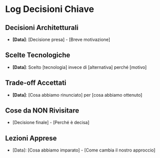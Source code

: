 # Log Decisioni Chiave

## Decisioni Architetturali
- **[Data]**: [Decisione presa] - [Breve motivazione]

## Scelte Tecnologiche
- **[Data]**: Scelto [tecnologia] invece di [alternativa] perché [motivo]

## Trade-off Accettati
- **[Data]**: [Cosa abbiamo rinunciato] per [cosa abbiamo ottenuto]

## Cose da NON Rivisitare
- [Decisione finale] - [Perché è decisa]

## Lezioni Apprese
- [Data]: [Cosa abbiamo imparato] - [Come cambia il nostro approccio]
